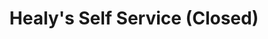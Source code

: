 ---
title: "Healy's Self Service (Closed)"
url: /dublin/healys-self-service-closed/
shop: vacant
---